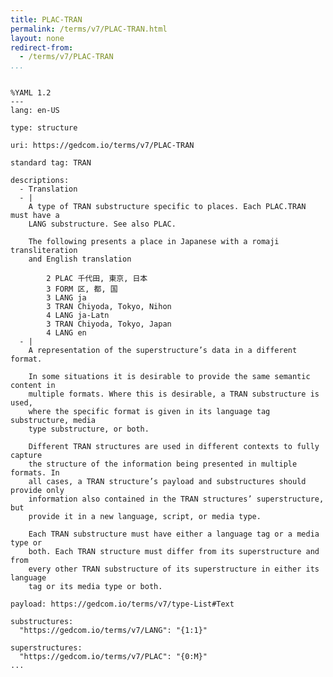 ```yaml
---
title: PLAC-TRAN
permalink: /terms/v7/PLAC-TRAN.html
layout: none
redirect-from:
  - /terms/v7/PLAC-TRAN
...
```


```

%YAML 1.2
---
lang: en-US

type: structure

uri: https://gedcom.io/terms/v7/PLAC-TRAN

standard tag: TRAN

descriptions:
  - Translation
  - |
    A type of TRAN substructure specific to places. Each PLAC.TRAN must have a
    LANG substructure. See also PLAC.
    
    The following presents a place in Japanese with a romaji transliteration
    and English translation
    
        2 PLAC 千代田, 東京, 日本
        3 FORM 区, 都, 国
        3 LANG ja
        3 TRAN Chiyoda, Tokyo, Nihon
        4 LANG ja-Latn
        3 TRAN Chiyoda, Tokyo, Japan
        4 LANG en
  - |
    A representation of the superstructure’s data in a different format.
    
    In some situations it is desirable to provide the same semantic content in
    multiple formats. Where this is desirable, a TRAN substructure is used,
    where the specific format is given in its language tag substructure, media
    type substructure, or both.
    
    Different TRAN structures are used in different contexts to fully capture
    the structure of the information being presented in multiple formats. In
    all cases, a TRAN structure’s payload and substructures should provide only
    information also contained in the TRAN structures’ superstructure, but
    provide it in a new language, script, or media type.
    
    Each TRAN substructure must have either a language tag or a media type or
    both. Each TRAN structure must differ from its superstructure and from
    every other TRAN substructure of its superstructure in either its language
    tag or its media type or both.

payload: https://gedcom.io/terms/v7/type-List#Text

substructures:
  "https://gedcom.io/terms/v7/LANG": "{1:1}"

superstructures:
  "https://gedcom.io/terms/v7/PLAC": "{0:M}"
...

```

